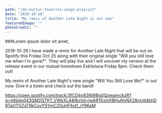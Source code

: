 ```yaml
---
path: "/dn-kultur-favorite-songs-playlist"
date: "2019-10-26"
title: "My remix of Another Late Night is out now"
featuredImage: ""
photoCredit: ""
---
```


###Lorem ipsum dolor sit amet, 

2019-10-26
I have made a remix for Another Late Night that will be out on Spotify this Friday Oct 25 along with their original single "Will you still love me when I'm gone?". They will play live and I will uncover my version at the release event in our mutual hometown Eskilstuna Friday 6pm. Check them out!

My remix of Another Late Night's new single "Will You Still Love Me?" is out now. Give it a listen and check out the band!

https://open.spotify.com/track/3fCD4y83NWBg0QowamckzR?si=bNqlp043QM2QTKT_VWkXLA&fbclid=IwAR1XxhIXBHuNyNX28nUd4bhD9TaOTGZsT9kCuyY5YmC20uHFlbd1_iY96aM
